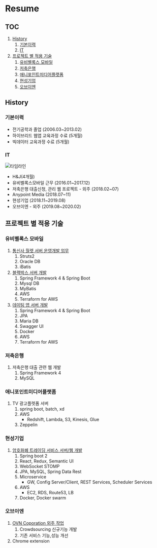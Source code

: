 # Resume

## TOC
1. [History](#history)
    1. [기본이력](#기본이력)
    2. [IT](#IT)
2. [프로젝트 별 적용 기술](#프로젝트-별-적용-기술)
    1. [유비벨록스 모바일](#유비벨록스-모바일)
    2. [저축은행](#저축은행)
    3. [애니포인트미디어플랫폼](#애니포인트미디어플랫폼)
    4. [현성기업](#현성기업)
    5. [오브이엔](#오브이엔)


## History
### 기본이력
- 전기공학과 졸업 (2006.03~2013.02)
- 하이브리드 웹앱 교육과정 수료 (5개월)
- 빅데이터 교육과정 수료 (5개월)

### IT
![타임라인](https://s3.ap-northeast-2.amazonaws.com/cdn.heetaek.kim/2019_timeline.png)
- H&J(4개월)
- 유비벨록스모바일 근무 (2016.01~2017.12)
- 저축은행 대출신청, 관리 웹 프로젝트 - 외주 (2018.02~07)
- Anypoint Media (2018.07~11)
- 현성기업 (2018.11~2019.08)
- 오브이엔 - 외주 (2019.08~2020.02)

## 프로젝트 별 적용 기술

### 유비벨록스 모바일
1. [통신사 월렛 서버 운영개발 업무](projects/201601_통신사_월렛_서비스_서버.md)
    1. Struts2
    2. Oracle DB
    3. iBatis
2. [블랙박스 서버 개발](projects/201703_201706_블랙박스_서버.md)
    1. Spring Framework 4 & Spring Boot
    2. Mysql DB
    3. MyBatis
    4. AWS
    5. Terraform for AWS
3. [데이팅 앱 서버 개발](projects/201703_RomanticCampus.md)
    1. Spring Framework 4 & Spring Boot
    2. JPA
    3. Maria DB
    4. Swagger UI
    5. Docker
    6. AWS
    7. Terraform for AWS
### 저축은행
1. 저축은행 대출 관련 웹 개발
    1. Spring Framework 4
    2. MySQL

### 애니포인트미디어플랫폼
1. TV 광고플렛폼 서버
    1. spring boot, batch, xd
    2. AWS
        - Redshift, Lambda, S3, Kinesis, Glue
    3. Zeppelin

### 현성기업
1. [암호화폐 트레이딩 서비스 서버/웹 개발](projects/201808_Trading.md)
    1. Spring boot 2
    2. React, Redux, Semantic UI
    3. WebSocket STOMP
    4. JPA, MySQL, Spring Data Rest
    5. Microservice
        - GW, Config Server/Client, REST Services, Scheduler Services
    6. AWS
        - EC2, RDS, Route53, LB
    7. Docker, Docker swarm

### 오브이엔
1. [OVN Coporation 외주 작업](projects/OVN.md)
    1. Crowdsourcing 신규기능 개발
    2. 기존 서비스 기능,성능 개선
2. Chrome extension
